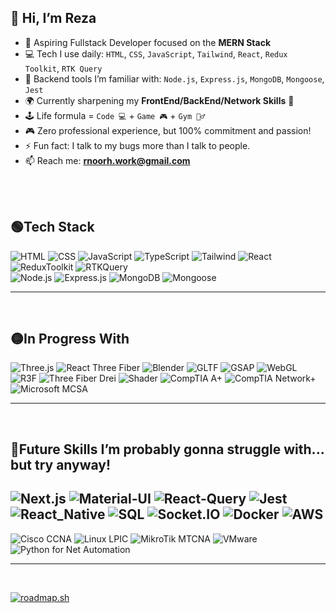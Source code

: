 ## 👋 Hi, I’m Reza
- 🚀 Aspiring Fullstack Developer focused on the **MERN Stack**
- 💻 Tech I use daily: `HTML`, `CSS`, `JavaScript`, `Tailwind`, `React`, `Redux Toolkit`, `RTK Query`
- 🧠 Backend tools I’m familiar with: `Node.js`, `Express.js`, `MongoDB`, `Mongoose`, `Jest`
- 🌍 Currently sharpening my **FrontEnd/BackEnd/Network Skills** 🥲
- 🕹️ Life formula = `Code 💻` + `Game 🎮` + `Gym 🏋️‍♂️`
- 🎮 Zero professional experience, but 100% commitment and passion!
- ⚡ Fun fact: I talk to my bugs more than I talk to people.
- 📫 Reach me: **rnoorh.work@gmail.com**
 <br>
<br>

## 🟢Tech Stack
![HTML](https://img.shields.io/badge/HTML-E34F26?style=for-the-badge&logo=html5&logoColor=white)
![CSS](https://img.shields.io/badge/CSS-1572B6?style=for-the-badge&logo=html5&logoColor=white)
![JavaScript](https://img.shields.io/badge/JavaScript-F7DF1E?style=for-the-badge&logo=javascript&logoColor=black)
![TypeScript](https://img.shields.io/badge/TypeScript-3178C6?style=for-the-badge&logo=typescript&logoColor=white)
![Tailwind](https://img.shields.io/badge/Tailwind_CSS-06B6D4?style=for-the-badge&logo=tailwind-css&logoColor=white)
![React](https://img.shields.io/badge/React-61DAFB?style=for-the-badge&logo=react&logoColor=black)
![ReduxToolkit](https://img.shields.io/badge/Redux-764ABC?style=for-the-badge&logo=redux&logoColor=white)
![RTKQuery](https://img.shields.io/badge/RTK_Query-3F3F3F?style=for-the-badge&logo=redux&logoColor=white) <br>
![Node.js](https://img.shields.io/badge/Node.js-339933?style=for-the-badge&logo=node.js&logoColor=white)
![Express.js](https://img.shields.io/badge/Express.js-000000?style=for-the-badge&logo=express&logoColor=white)
![MongoDB](https://img.shields.io/badge/MongoDB-47A248?style=for-the-badge&logo=mongodb&logoColor=white)
![Mongoose](https://img.shields.io/badge/Mongoose-880000?style=for-the-badge&logo=mongodb&logoColor=white)
___

<br/>

## 🟡In Progress With
![Three.js](https://img.shields.io/badge/Three.js-000000?style=for-the-badge&logo=threedotjs&logoColor=white)
![React Three Fiber](https://img.shields.io/badge/React%20Three%20Fiber-20232A?style=for-the-badge&logo=react&logoColor=61DAFB)
![Blender](https://img.shields.io/badge/Blender-E87D0D?style=for-the-badge&logo=blender&logoColor=white)
![GLTF](https://img.shields.io/badge/GLTF-FA7343?style=for-the-badge&logo=gltf&logoColor=white)
![GSAP](https://img.shields.io/badge/GSAP-88CE02?style=for-the-badge&logo=greensock&logoColor=white)
![WebGL](https://img.shields.io/badge/WebGL-990000?style=for-the-badge&logo=webgl&logoColor=white)
![R3F](https://img.shields.io/badge/R3F-20232A?style=for-the-badge&logo=react&logoColor=61DAFB)
![Three Fiber Drei](https://img.shields.io/badge/@react--three--drei-007ACC?style=for-the-badge&logo=typescript&logoColor=white)
![Shader](https://img.shields.io/badge/Shader-1E90FF?style=for-the-badge&logo=opengl&logoColor=white)
![CompTIA A+](https://img.shields.io/badge/CompTIA_A%2B-E01A24?style=for-the-badge&logo=comptia&logoColor=white)
![CompTIA Network+](https://img.shields.io/badge/CompTIA_Network%2B-E01A24?style=for-the-badge&logo=comptia&logoColor=white)
![Microsoft MCSA](https://img.shields.io/badge/MCSA-0078D7?style=for-the-badge&logo=microsoft&logoColor=white)
___

<br/>


## 🔴Future Skills I’m probably gonna struggle with... but try anyway!
![Next.js](https://img.shields.io/badge/Next.js-000000?style=for-the-badge&logo=next.js&logoColor=white)
![Material-UI](https://img.shields.io/badge/Material--UI-007FFF?style=for-the-badge&logo=material-ui&logoColor=white)
![React-Query](https://img.shields.io/badge/React_Query-FF4154?style=for-the-badge&logo=react-query&logoColor=white)
![Jest](https://img.shields.io/badge/Jest-C21325?style=for-the-badge&logo=jest&logoColor=white)
![React_Native](https://img.shields.io/badge/React_Native-61DAFB?style=for-the-badge&logo=react&logoColor=black)
![SQL](https://img.shields.io/badge/SQL-003B57?style=for-the-badge&logo=postgresql&logoColor=white)
![Socket.IO](https://img.shields.io/badge/Socket.IO-010101?style=for-the-badge&logo=socket.io&logoColor=white)
![Docker](https://img.shields.io/badge/Docker-2496ED?style=for-the-badge&logo=docker&logoColor=white)
![AWS](https://img.shields.io/badge/AWS-232F3E?style=for-the-badge&logo=amazon-aws&logoColor=white)
---
![Cisco CCNA](https://img.shields.io/badge/Cisco_CCNA-1BA0D7?style=for-the-badge&logo=cisco&logoColor=white)
![Linux LPIC](https://img.shields.io/badge/Linux_LPIC-FCC624?style=for-the-badge&logo=linux&logoColor=black)
![MikroTik MTCNA](https://img.shields.io/badge/MikroTik_MTCNA-293239?style=for-the-badge&logo=mikrotik&logoColor=white)
![VMware](https://img.shields.io/badge/VMware-607078?style=for-the-badge&logo=vmware&logoColor=white)
![Python for Net Automation](https://img.shields.io/badge/Python_Automation-3776AB?style=for-the-badge&logo=python&logoColor=yellow)
___

<br/>


[![roadmap.sh](https://roadmap.sh/card/tall/6457894905999de060bc5914?variant=dark&roadmaps=)](https://roadmap.sh)
